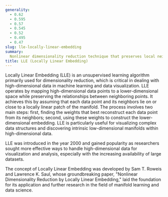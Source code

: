 ```yaml
---
generality:
  - 0.62
  - 0.595
  - 0.57
  - 0.545
  - 0.52
  - 0.495
  - 0.47
slug: lle-locally-linear-embedding
summary:
  Nonlinear dimensionality reduction technique that preserves local neighborhood information to reduce high-dimensional data to a lower-dimensional space.
title: LLE (Locally Linear Embedding)
---
```


Locally Linear Embedding (LLE) is an unsupervised learning algorithm primarily used for dimensionality reduction, which is critical in dealing with high-dimensional data in machine learning and data visualization. LLE operates by mapping high-dimensional data points to a lower-dimensional space while preserving the relationships between neighboring points. It achieves this by assuming that each data point and its neighbors lie on or close to a locally linear patch of the manifold. The process involves two main steps: first, finding the weights that best reconstruct each data point from its neighbors; second, using these weights to construct the lower-dimensional embedding. LLE is particularly useful for visualizing complex data structures and discovering intrinsic low-dimensional manifolds within high-dimensional data.

LLE was introduced in the year 2000 and gained popularity as researchers sought more effective ways to handle high-dimensional data for visualization and analysis, especially with the increasing availability of large datasets.

The concept of Locally Linear Embedding was developed by Sam T. Roweis and Lawrence K. Saul, whose groundbreaking paper, "Nonlinear Dimensionality Reduction by Locally Linear Embedding," laid the foundation for its application and further research in the field of manifold learning and data science.
